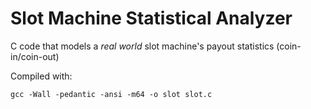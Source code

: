 Slot Machine Statistical Analyzer
==============

C code that models a *real world* slot machine's payout statistics (coin-in/coin-out)

Compiled with:

	gcc -Wall -pedantic -ansi -m64 -o slot slot.c